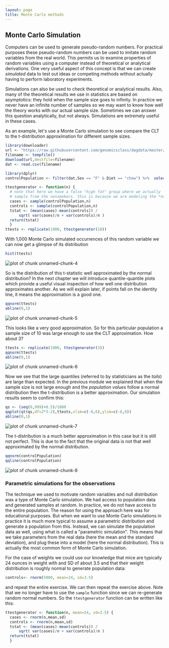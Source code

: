 ```yaml
---
layout: page
title: Monte Carlo methods
---
```







## Monte Carlo Simulation

Computers can be used to generate pseudo-random numbers. For practical purposes these pseudo-random numbers can be used to imitate random variables from the real world. This permits us to examine properties of random variables using a computer instead of theoretical or analytical derivations. One very useful aspect of this concept is that we can create *simulated* data to test out ideas or competing methods without actually having to perform laboratory experiments.

Simulations can also be used to check theoretical or analytical results. Also, many of the theoretical results we use in statistics are based on asymptotics: they hold when the sample size goes to infinity. In practice we never have an infinite number of samples so we may want to know how well the theory works with our actual sample size. Sometimes we can answer this question analytically, but not always. Simulations are extremely useful in these cases.

As an example, let's use a Monte Carlo simulation to see compare the CLT to the t-distribution approximation for different sample sizes.


```r
library(downloader)
url <- "https://raw.githubusercontent.com/genomicsclass/dagdata/master/inst/extdata/mice_pheno.csv"
filename <- tempfile()
download(url,destfile=filename)
dat <- read.csv(filename)

library(dplyr)
controlPopulation <- filter(dat,Sex == "F" & Diet == "chow") %>%  select(Bodyweight) %>% unlist
```



```r
ttestgenerator <- function(n) {
  # note that here we have a false "high fat" group where we actually
  # sample from the nonsmokers. this is because we are modeling the *null*
  cases <- sample(controlPopulation,n)
  controls <- sample(controlPopulation,n)
  tstat <- (mean(cases)-mean(controls)) / 
      sqrt( var(cases)/n + var(controls)/n ) 
  return(tstat)
  }
ttests <- replicate(1000, ttestgenerator(10))
```

With 1,000 Monte Carlo simulated occurrences of this random variable we can now get a glimpse of its distribution


```r
hist(ttests)
```

![plot of chunk unnamed-chunk-4](images/monte_carlo-unnamed-chunk-4-1.png) 

So is the distribution of this t-statistic well approximated by the normal distribution? In the next chapter we will introduce quantile-quantile plots which provide a useful visual inspection of how well one distribution approximates another. As we will explain later, if points fall on the identity line, it means the approximation is a good one.


```r
qqnorm(ttests)
abline(0,1)
```

![plot of chunk unnamed-chunk-5](images/monte_carlo-unnamed-chunk-5-1.png) 

This looks like a very good approximation. So for this particular population a sample size of 10 was large enough to use the CLT approximation. How about 3? 


```r
ttests <- replicate(1000, ttestgenerator(3))
qqnorm(ttests)
abline(0,1)
```

![plot of chunk unnamed-chunk-6](images/monte_carlo-unnamed-chunk-6-1.png) 

Now we see that the large quantiles (referred to by statisticians as the _tails_) are large than expected. In the previous module we explained that when the sample size is not large enough and the *population values* follow a normal distribution then the t-distribution is a better approximation. Our simulation results seem to confirm this:


```r
qs <- (seq(0,999)+0.5)/1000
qqplot(qt(qs,df=2*3-2),ttests,xlim=c(-6,6),ylim=c(-6,6))
abline(0,1)
```

![plot of chunk unnamed-chunk-7](images/monte_carlo-unnamed-chunk-7-1.png) 

The t-distribution is a much better approximation in this case but it is still not perfect. This is due to the fact that the original data is not that well approximated by the normal distribution.


```r
qqnorm(controlPopulation)
qqline(controlPopulation)
```

![plot of chunk unnamed-chunk-8](images/monte_carlo-unnamed-chunk-8-1.png) 


### Parametric simulations for the observations

The technique we used to motivate random variables and null distribution was a type of Monte Carlo simulation. We had access to population data and generated samples at random. In practice, we do not have access to the entire population. The reason for using the approach here was for educational purposes. But when we want to use Monte Carlo simulations in practice it is much more typical to assume a parametric distribution and generate a population from this. Instead, we can simulate the population data as well, using what is called a "parametric simulation". This means that we take parameters from the real data (here the mean and the standard deviation), and plug these into a model (here the normal distribution).  This is actually the most common form of Monte Carlo simulation.

For the case of weights we could use our knowledge that mice are typically 24 ounces in weight with and SD of about 3.5 and that their weight distribution is roughly normal to generate population data:



```r
controls<- rnorm(5000, mean=24, sd=3.5) 
```

and repeat the entire exercise. We can then repeat the exercise above. Note that we no longer have to use the `sample` function since we can re-generate random normal numbers. So the `ttestgenerator` function can be written like this: 


```r
ttestgenerator <- function(n, mean=24, sd=3.5) {
  cases <- rnorm(n,mean,sd)
  controls <- rnorm(n,mean,sd)
  tstat <- (mean(cases)-mean(controls)) / 
      sqrt( var(cases)/n + var(controls)/n ) 
  return(tstat)
  }
```
